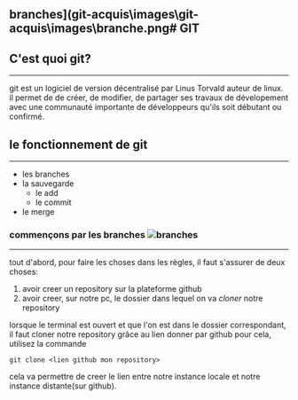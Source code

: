 branches](git-acquis\images\git-acquis\images\branche.png# GIT 
--------

## C'est quoi git?
-------------------
git est un logiciel de version décentralisé par Linus Torvald auteur de linux.
il permet de de créer, de modifier, de partager ses  travaux de dévelopement avec une communauté importante de développeurs qu'ils soit débutant ou confirmé.

## le fonctionnement de git
----------------------------

* les branches
* la sauvegarde
	* le add
	* le commit
* le merge

### commençons par les branches ![branches](C:\Users\Pierr\Desktop\Git\git-acquis\images\branche.png)
--------------------------------

tout d'abord, pour faire les choses dans les règles, il faut s'assurer de deux choses:

1. avoir creer un repository sur la plateforme github
2. avoir creer, sur notre pc, le dossier dans lequel on va *cloner* notre repository

lorsque le terminal est ouvert et que l'on est dans le dossier correspondant, il faut cloner notre repository grâce au lien donner par github
pour cela, utilisez la commande

`git clone <lien github mon repository>`

cela va permettre de creer le lien entre notre instance locale et notre instance distante(sur github).
